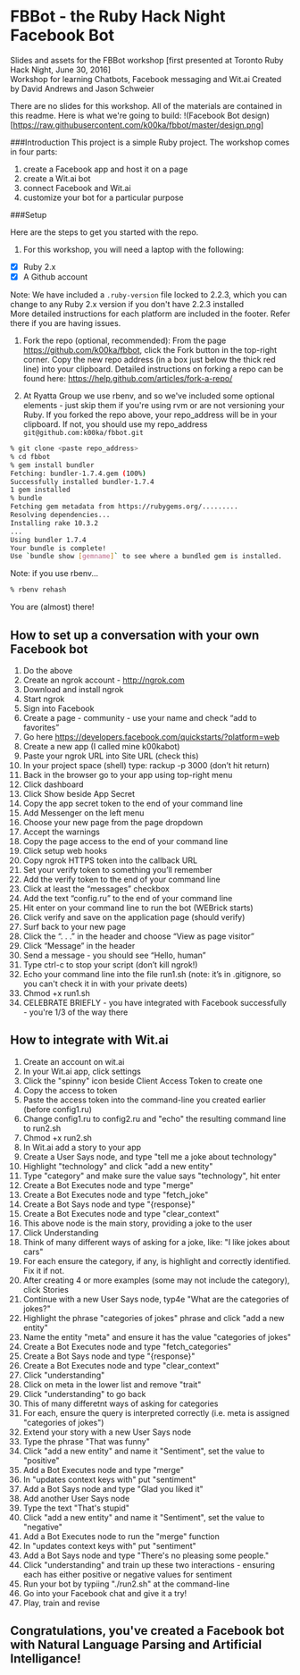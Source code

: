 FBBot - the Ruby Hack Night Facebook Bot
========================================

Slides and assets for the FBBot workshop [first presented at Toronto Ruby Hack Night, June 30, 2016]  
Workshop for learning Chatbots, Facebook messaging and Wit.ai
Created by David Andrews and Jason Schweier  

There are no slides for this workshop. All of the materials are contained in this readme.
Here is what we're going to build:
!(Facebook Bot design)[https://raw.githubusercontent.com/k00ka/fbbot/master/design.png]

###Introduction
This project is a simple Ruby project. The workshop comes in four parts:
1. create a Facebook app and host it on a page
1. create a Wit.ai bot
1. connect Facebook and Wit.ai
1. customize your bot for a particular purpose

###Setup

Here are the steps to get you started with the repo.

1. For this workshop, you will need a laptop with the following:
  - [x] Ruby 2.x  
  - [x] A Github account  

  Note: We have included a ``.ruby-version`` file locked to 2.2.3, which you can change to any Ruby 2.x version if you don't have 2.2.3 installed  
  More detailed instructions for each platform are included in the footer. Refer there if you are having issues.

1. Fork the repo (optional, recommended):
  From the page https://github.com/k00ka/fbbot, click the Fork button in the top-right corner. Copy the new repo address (in a box just below the thick red line) into your clipboard. Detailed instructions on forking a repo can be found here: https://help.github.com/articles/fork-a-repo/

1. At Ryatta Group we use rbenv, and so we've included some optional elements - just skip them if you're using rvm or are not versioning your Ruby. If you forked the repo above, your repo_address will be in your clipboard. If not, you should use my repo_address ``git@github.com:k00ka/fbbot.git``

  ```sh
  % git clone <paste repo_address>
  % cd fbbot
  % gem install bundler
  Fetching: bundler-1.7.4.gem (100%)
  Successfully installed bundler-1.7.4
  1 gem installed
  % bundle
  Fetching gem metadata from https://rubygems.org/.........
  Resolving dependencies...
  Installing rake 10.3.2
  ...
  Using bundler 1.7.4
  Your bundle is complete!
  Use `bundle show [gemname]` to see where a bundled gem is installed.
  ```
  Note: if you use rbenv...
  ```sh
  % rbenv rehash
  ```
  You are (almost) there!

## How to set up a conversation with your own Facebook bot

1. Do the above
1. Create an ngrok account - http://ngrok.com
1. Download and install ngrok
1. Start ngrok
1. Sign into Facebook
1. Create a page - community - use your name and check “add to favorites”
1. Go here https://developers.facebook.com/quickstarts/?platform=web
1. Create a new app (I called mine k00kabot)
1. Paste your ngrok URL into Site URL (check this)
1. In your project space (shell) type: rackup -p 3000 (don’t hit return)
1. Back in the browser go to your app using top-right menu
1. Click dashboard
1. Click Show beside App Secret
1. Copy the app secret token to the end of your command line
1. Add Messenger on the left menu
1. Choose your new page from the page dropdown
1. Accept the warnings
1. Copy the page access to the end of your command line
1. Click setup web hooks
1. Copy ngrok HTTPS token into the callback URL
1. Set your verify token to something you’ll remember
1. Add the verify token to the end of your command line
1. Click at least the “messages” checkbox
1. Add the text “config.ru” to the end of your command line
1. Hit enter on your command line to run the bot (WEBrick starts)
1. Click verify and save on the application page (should verify)
1. Surf back to your new page
1. Click the “. . .” in the header and choose “View as page visitor”
1. Click “Message” in the header
1. Send a message - you should see “Hello, human”
1. Type ctrl-c to stop your script (don’t kill ngrok!)
1. Echo your command line into the file run1.sh (note: it’s in .gitignore, so you can't check it in with your private deets)
1. Chmod +x run1.sh
1. CELEBRATE BRIEFLY - you have integrated with Facebook successfully - you're 1/3 of the way there

## How to integrate with Wit.ai
1. Create an account on wit.ai
1. In your Wit.ai app, click settings
1. Click the "spinny" icon beside Client Access Token to create one
1. Copy the access to token
1. Paste the access token into the command-line you created earlier (before config1.ru)
1. Change config1.ru to config2.ru and "echo" the resulting command line to run2.sh
1. Chmod +x run2.sh
1. In Wit.ai add a story to your app
1. Create a User Says node, and type "tell me a joke about technology"
1. Highlight "technology" and click "add a new entity"
1. Type "category" and make sure the value says "technology", hit enter
1. Create a Bot Executes node and type "merge"
1. Create a Bot Executes node and type "fetch_joke"
1. Create a Bot Says node and type "{response}"
1. Create a Bot Executes node and type "clear_context"
1. This above node is the main story, providing a joke to the user
1. Click Understanding
1. Think of many different ways of asking for a joke, like: "I like jokes about cars"
1. For each ensure the category, if any, is highlight and correctly identified. Fix it if not.
1. After creating 4 or more examples (some may not include the category), click Stories
1. Continue with a new User Says node, typ4e "What are the categories of jokes?"
1. Highlight the phrase "categories of jokes" phrase and click "add a new entity"
1. Name the entity "meta" and ensure it has the value "categories of jokes"
1. Create a Bot Executes node and type "fetch_categories"
1. Create a Bot Says node and type "{response}"
1. Create a Bot Executes node and type "clear_context"
1. Click "understanding"
1. Click on meta in the lower list and remove "trait"
1. Click "understanding" to go back
1. This of many differetnt ways of asking for categories
1. For each, ensure the query is interpreted correctly (i.e. meta is assigned "categories of jokes")
1. Extend your story with a new User Says node
1. Type the phrase "That was funny"
1. Click "add a new entity" and name it "Sentiment", set the value to "positive"
1. Add a Bot Executes node and type "merge"
1. In "updates context keys with" put "sentiment"
1. Add a Bot Says node and type "Glad you liked it"
1. Add another User Says node
1. Type the text "That's stupid"
1. Click "add a new entity" and name it "Sentiment", set the value to "negative"
1. Add a Bot Executes node to run the "merge" function
1. In "updates context keys with" put "sentiment"
1. Add a Bot Says node and type "There's no pleasing some people."
1. Click "understanding" and train up these two interactions - ensuring each has either positive or negative values for sentiment
1. Run your bot by typiing "./run2.sh" at the command-line
1. Go into your Facebook chat and give it a try!
1. Play, train and revise

## Congratulations, you've created a Facebook bot with Natural Language Parsing and Artificial Intelligance!
